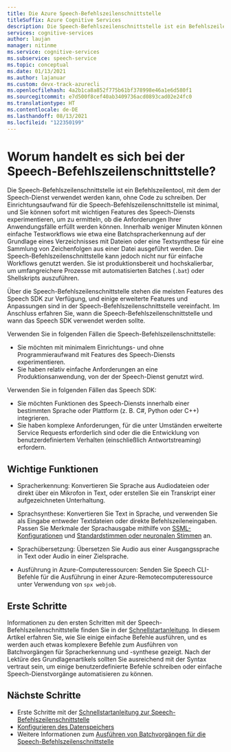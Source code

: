 ```yaml
---
title: Die Azure Speech-Befehlszeilenschnittstelle
titleSuffix: Azure Cognitive Services
description: Die Speech-Befehlszeilenschnittstelle ist ein Befehlszeilentool, mit dem der Speech-Dienst verwendet werden kann, ohne Code zu schreiben. Der Einrichtungsaufwand für die Speech-Befehlszeilenschnittstelle ist minimal, und Sie können sofort mit wichtigen Features des Speech-Diensts experimentieren, um zu ermitteln, ob die Anforderungen Ihrer Anwendungsfälle erfüllt werden können.
services: cognitive-services
author: laujan
manager: nitinme
ms.service: cognitive-services
ms.subservice: speech-service
ms.topic: conceptual
ms.date: 01/13/2021
ms.author: lajanuar
ms.custom: devx-track-azurecli
ms.openlocfilehash: 4a2b1ca8a852f775b61bf378998e46a1e6d580f1
ms.sourcegitcommit: e7d500f8cef40ab3409736acd0893cad02e24fc0
ms.translationtype: HT
ms.contentlocale: de-DE
ms.lasthandoff: 08/13/2021
ms.locfileid: "122350199"
---
```

# <a name="what-is-the-speech-cli"></a>Worum handelt es sich bei der Speech-Befehlszeilenschnittstelle?

Die Speech-Befehlszeilenschnittstelle ist ein Befehlszeilentool, mit dem der Speech-Dienst verwendet werden kann, ohne Code zu schreiben. Der Einrichtungsaufwand für die Speech-Befehlszeilenschnittstelle ist minimal, und Sie können sofort mit wichtigen Features des Speech-Diensts experimentieren, um zu ermitteln, ob die Anforderungen Ihrer Anwendungsfälle erfüllt werden können. Innerhalb weniger Minuten können einfache Testworkflows wie etwa eine Batchspracherkennung auf der Grundlage eines Verzeichnisses mit Dateien oder eine Textsynthese für eine Sammlung von Zeichenfolgen aus einer Datei ausgeführt werden. Die Speech-Befehlszeilenschnittstelle kann jedoch nicht nur für einfache Workflows genutzt werden. Sie ist produktionsbereit und hochskalierbar, um umfangreichere Prozesse mit automatisierten Batches (`.bat`) oder Shellskripts auszuführen.

Über die Speech-Befehlszeilenschnittstelle stehen die meisten Features des Speech SDK zur Verfügung, und einige erweiterte Features und Anpassungen sind in der Speech-Befehlszeilenschnittstelle vereinfacht. Im Anschluss erfahren Sie, wann die Speech-Befehlszeilenschnittstelle und wann das Speech SDK verwendet werden sollte.

Verwenden Sie in folgenden Fällen die Speech-Befehlszeilenschnittstelle:
* Sie möchten mit minimalem Einrichtungs- und ohne Programmieraufwand mit Features des Speech-Diensts experimentieren.
* Sie haben relativ einfache Anforderungen an eine Produktionsanwendung, von der der Speech-Dienst genutzt wird.

Verwenden Sie in folgenden Fällen das Speech SDK:
* Sie möchten Funktionen des Speech-Diensts innerhalb einer bestimmten Sprache oder Plattform (z. B. C#, Python oder C++) integrieren.
* Sie haben komplexe Anforderungen, für die unter Umständen erweiterte Service Requests erforderlich sind oder die die Entwicklung von benutzerdefiniertem Verhalten (einschließlich Antwortstreaming) erfordern.

## <a name="core-features"></a>Wichtige Funktionen

* Spracherkennung: Konvertieren Sie Sprache aus Audiodateien oder direkt über ein Mikrofon in Text, oder erstellen Sie ein Transkript einer aufgezeichneten Unterhaltung.

* Sprachsynthese: Konvertieren Sie Text in Sprache, und verwenden Sie als Eingabe entweder Textdateien oder direkte Befehlszeileneingaben. Passen Sie Merkmale der Sprachausgabe mithilfe von [SSML-Konfigurationen](speech-synthesis-markup.md) und [Standardstimmen oder neuronalen Stimmen](speech-synthesis-markup.md#neural-and-custom-voices) an.

* Sprachübersetzung: Übersetzen Sie Audio aus einer Ausgangssprache in Text oder Audio in einer Zielsprache.

* Ausführung in Azure-Computeressourcen: Senden Sie Speech CLI-Befehle für die Ausführung in einer Azure-Remotecomputeressource unter Verwendung von `spx webjob`.

## <a name="get-started"></a>Erste Schritte

Informationen zu den ersten Schritten mit der Speech-Befehlszeilenschnittstelle finden Sie in der [Schnellstartanleitung](spx-basics.md). In diesem Artikel erfahren Sie, wie Sie einige einfache Befehle ausführen, und es werden auch etwas komplexere Befehle zum Ausführen von Batchvorgängen für Spracherkennung und -synthese gezeigt. Nach der Lektüre des Grundlagenartikels sollten Sie ausreichend mit der Syntax vertraut sein, um einige benutzerdefinierte Befehle schreiben oder einfache Speech-Dienstvorgänge automatisieren zu können.

## <a name="next-steps"></a>Nächste Schritte

- Erste Schritte mit der [Schnellstartanleitung zur Speech-Befehlszeilenschnittstelle](spx-basics.md)
- [Konfigurieren des Datenspeichers](./spx-data-store-configuration.md)
- Weitere Informationen zum [Ausführen von Batchvorgängen für die Speech-Befehlszeilenschnittstelle](./spx-batch-operations.md)
